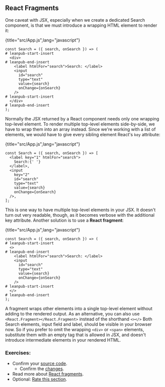 ## React Fragments

One caveat with JSX, especially when we create a dedicated Search component, is that we must introduce a wrapping HTML element to render it:

{title="src/App.js",lang="javascript"}
~~~~~~~
const Search = ({ search, onSearch }) => (
# leanpub-start-insert
  <div>
# leanpub-end-insert
    <label htmlFor="search">Search: </label>
    <input
      id="search"
      type="text"
      value={search}
      onChange={onSearch}
    />
# leanpub-start-insert
  </div>
# leanpub-end-insert
);
~~~~~~~

Normally the JSX returned by a React component needs only one wrapping top-level element. To render multiple top-level elements side-by-side, we have to wrap them into an array instead. Since we're working with a list of elements, we would have to give every sibling element React's `key` attribute:

{title="src/App.js",lang="javascript"}
~~~~~~~
const Search = ({ search, onSearch }) => [
  <label key="1" htmlFor="search">
    Search:{' '}
  </label>,
  <input
    key="2"
    id="search"
    type="text"
    value={search}
    onChange={onSearch}
  />,
];
~~~~~~~

This is one way to have multiple top-level elements in your JSX. It doesn't turn out very readable, though, as it becomes verbose with the additional key attribute. Another solution is to use a **React fragment**:

{title="src/App.js",lang="javascript"}
~~~~~~~
const Search = ({ search, onSearch }) => (
# leanpub-start-insert
  <>
# leanpub-end-insert
    <label htmlFor="search">Search: </label>
    <input
      id="search"
      type="text"
      value={search}
      onChange={onSearch}
    />
# leanpub-start-insert
  </>
# leanpub-end-insert
);
~~~~~~~

A fragment wraps other elements into a single top-level element without adding to the rendered output. As an alternative, you can also use `<React.Fragment></React.Fragment>` instead of the shorthand `<></>` Both Search elements, input field and label, should be visible in your browser now. So if you prefer to omit the wrapping `<div>` or `<span>` elements, substitute them with an empty tag that is allowed in JSX, and doesn't introduce intermediate elements in your rendered HTML.

### Exercises:

* Confirm your [source code](https://bit.ly/3piEnhG).
  * Confirm the [changes](https://bit.ly/3n9Rmjd).
* Read more about [React fragments](https://bit.ly/2Z4mo44).
* Optional: [Rate this section](https://forms.gle/kNpEySPZzckNe6f96).